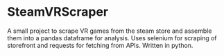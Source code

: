 # SteamVRScraper
A small project to scrape VR games from the steam store and assemble them into a pandas dataframe for analysis.
Uses selenium for scraping of storefront and requests for fetching from APIs.
Written in python.
